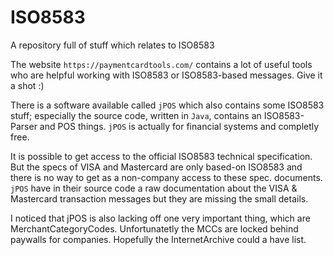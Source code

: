 # ISO8583
A repository full of stuff which relates to ISO8583

The website `https://paymentcardtools.com/` contains a lot of useful tools
who are helpful working with ISO8583 or ISO8583-based messages. Give it a shot :)

There is a software available called `jPOS` which also contains some ISO8583 stuff;
especially the source code, written in `Java`, contains an ISO8583-Parser and POS things.
`jPOS` is actually for financial systems and completly free.

It is possible to get access to the official ISO8583 technical specification. But the
specs of VISA and Mastercard are only based-on ISO8583 and there is no way to get as a non-company
access to these spec. documents.
`jPOS` have in their source code a raw documentation about the VISA & Mastercard transaction messages but
they are missing the small details.

I noticed that jPOS is also lacking off one very important thing, which are MerchantCategoryCodes.
Unfortunatetly the MCCs are locked behind paywalls for companies. Hopefully the InternetArchive could a have list.
